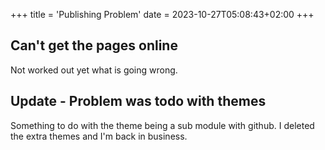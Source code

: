 +++
title = 'Publishing Problem'
date = 2023-10-27T05:08:43+02:00
+++


## Can't get the pages online


Not worked out yet what is going wrong.


## Update - Problem was todo with themes


Something to do with the theme being a sub module with github. 
I deleted the extra themes and I'm back in business. 
